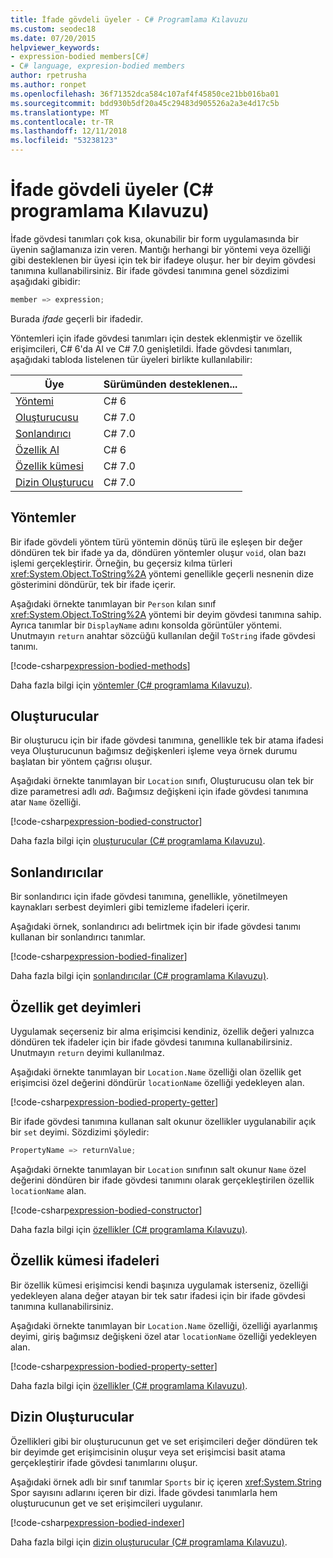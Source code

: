 ```yaml
---
title: İfade gövdeli üyeler - C# Programlama Kılavuzu
ms.custom: seodec18
ms.date: 07/20/2015
helpviewer_keywords:
- expression-bodied members[C#]
- C# language, expresion-bodied members
author: rpetrusha
ms.author: ronpet
ms.openlocfilehash: 36f71352dca584c107af4f45850ce21bb016ba01
ms.sourcegitcommit: bdd930b5df20a45c29483d905526a2a3e4d17c5b
ms.translationtype: MT
ms.contentlocale: tr-TR
ms.lasthandoff: 12/11/2018
ms.locfileid: "53238123"
---
```

# <a name="expression-bodied-members-c-programming-guide"></a>İfade gövdeli üyeler (C# programlama Kılavuzu)
İfade gövdesi tanımları çok kısa, okunabilir bir form uygulamasında bir üyenin sağlamanıza izin veren. Mantığı herhangi bir yöntemi veya özelliği gibi desteklenen bir üyesi için tek bir ifadeye oluşur. her bir deyim gövdesi tanımına kullanabilirsiniz. Bir ifade gövdesi tanımına genel sözdizimi aşağıdaki gibidir:

```csharp
member => expression;
```

Burada *ifade* geçerli bir ifadedir. 

Yöntemleri için ifade gövdesi tanımları için destek eklenmiştir ve özellik erişimcileri, C# 6'da Al ve C# 7.0 genişletildi. İfade gövdesi tanımları, aşağıdaki tabloda listelenen tür üyeleri birlikte kullanılabilir: 

|Üye  |Sürümünden desteklenen... |
|---------|---------|
|[Yöntemi](#methods)  |C# 6 |
|[Oluşturucusu](#constructors)   |C# 7.0 |
|[Sonlandırıcı](#finalizers)     |C# 7.0 |
|[Özellik Al](#property-get-statements)  |C# 6 |
|[Özellik kümesi](#property-set-statements)  |C# 7.0 |
|[Dizin Oluşturucu](#indexers)       |C# 7.0 |

## <a name="methods"></a>Yöntemler

Bir ifade gövdeli yöntem türü yöntemin dönüş türü ile eşleşen bir değer döndüren tek bir ifade ya da, döndüren yöntemler oluşur `void`, olan bazı işlemi gerçekleştirir. Örneğin, bu geçersiz kılma türleri <xref:System.Object.ToString%2A> yöntemi genellikle geçerli nesnenin dize gösterimini döndürür, tek bir ifade içerir. 

Aşağıdaki örnekte tanımlayan bir `Person` kılan sınıf <xref:System.Object.ToString%2A> yöntemi bir deyim gövdesi tanımına sahip. Ayrıca tanımlar bir `DisplayName` adını konsolda görüntüler yöntemi. Unutmayın `return` anahtar sözcüğü kullanılan değil `ToString` ifade gövdesi tanımı.

[!code-csharp[expression-bodied-methods](../../../../samples/snippets/csharp/programming-guide/classes-and-structs/expr-bodied-methods.cs)]  

Daha fazla bilgi için [yöntemler (C# programlama Kılavuzu)](../classes-and-structs/methods.md).
 
## <a name="constructors"></a>Oluşturucular

Bir oluşturucu için bir ifade gövdesi tanımına, genellikle tek bir atama ifadesi veya Oluşturucunun bağımsız değişkenleri işleme veya örnek durumu başlatan bir yöntem çağrısı oluşur. 

Aşağıdaki örnekte tanımlayan bir `Location` sınıfı, Oluşturucusu olan tek bir dize parametresi adlı *adı*. Bağımsız değişkeni için ifade gövdesi tanımına atar `Name` özelliği.

[!code-csharp[expression-bodied-constructor](../../../../samples/snippets/csharp/programming-guide/classes-and-structs/expr-bodied-ctor.cs#1)]  

Daha fazla bilgi için [oluşturucular (C# programlama Kılavuzu)](../classes-and-structs/constructors.md).

## <a name="finalizers"></a>Sonlandırıcılar

Bir sonlandırıcı için ifade gövdesi tanımına, genellikle, yönetilmeyen kaynakları serbest deyimleri gibi temizleme ifadeleri içerir.

Aşağıdaki örnek, sonlandırıcı adı belirtmek için bir ifade gövdesi tanımı kullanan bir sonlandırıcı tanımlar.

[!code-csharp[expression-bodied-finalizer](../../../../samples/snippets/csharp/programming-guide/classes-and-structs/expr-bodied-destructor.cs#1)]  

Daha fazla bilgi için [sonlandırıcılar (C# programlama Kılavuzu)](../classes-and-structs/destructors.md).

## <a name="property-get-statements"></a>Özellik get deyimleri

Uygulamak seçerseniz bir alma erişimcisi kendiniz, özellik değeri yalnızca döndüren tek ifadeler için bir ifade gövdesi tanımına kullanabilirsiniz. Unutmayın `return` deyimi kullanılmaz.

Aşağıdaki örnekte tanımlayan bir `Location.Name` özelliği olan özellik get erişimcisi özel değerini döndürür `locationName` özelliği yedekleyen alan. 

[!code-csharp[expression-bodied-property-getter](../../../../samples/snippets/csharp/programming-guide/classes-and-structs/expr-bodied-ctor.cs#1)]  

Bir ifade gövdesi tanımına kullanan salt okunur özellikler uygulanabilir açık bir `set` deyimi. Sözdizimi şöyledir:

```csharp
PropertyName => returnValue;
```

Aşağıdaki örnekte tanımlayan bir `Location` sınıfının salt okunur `Name` özel değerini döndüren bir ifade gövdesi tanımını olarak gerçekleştirilen özellik `locationName` alan.

[!code-csharp[expression-bodied-constructor](../../../../samples/snippets/csharp/programming-guide/classes-and-structs/expr-bodied-readonly.cs#1)]  

Daha fazla bilgi için [özellikler (C# programlama Kılavuzu)](../classes-and-structs/properties.md).

## <a name="property-set-statements"></a>Özellik kümesi ifadeleri

Bir özellik kümesi erişimcisi kendi başınıza uygulamak isterseniz, özelliği yedekleyen alana değer atayan bir tek satır ifadesi için bir ifade gövdesi tanımına kullanabilirsiniz.

Aşağıdaki örnekte tanımlayan bir `Location.Name` özelliği, özelliği ayarlanmış deyimi, giriş bağımsız değişkeni özel atar `locationName` özelliği yedekleyen alan.

[!code-csharp[expression-bodied-property-setter](../../../../samples/snippets/csharp/programming-guide/classes-and-structs/expr-bodied-ctor.cs#1)]  

Daha fazla bilgi için [özellikler (C# programlama Kılavuzu)](../classes-and-structs/properties.md).

## <a name="indexers"></a>Dizin Oluşturucular

Özellikleri gibi bir oluşturucunun get ve set erişimcileri değer döndüren tek bir deyimde get erişimcisinin oluşur veya set erişimcisi basit atama gerçekleştirir ifade gövdesi tanımlarını oluşur.

Aşağıdaki örnek adlı bir sınıf tanımlar `Sports` bir iç içeren <xref:System.String> Spor sayısını adlarını içeren bir dizi. İfade gövdesi tanımlarla hem oluşturucunun get ve set erişimcileri uygulanır.

[!code-csharp[expression-bodied-indexer](../../../../samples/snippets/csharp/programming-guide/classes-and-structs/expr-bodied-indexers.cs#1)] 

Daha fazla bilgi için [dizin oluşturucular (C# programlama Kılavuzu)](../indexers/index.md).

